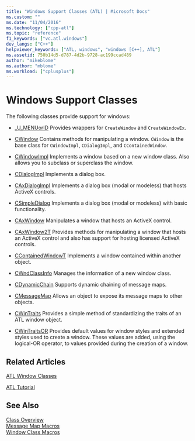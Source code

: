 ```yaml
---
title: "Windows Support Classes (ATL) | Microsoft Docs"
ms.custom: ""
ms.date: "11/04/2016"
ms.technology: ["cpp-atl"]
ms.topic: "reference"
f1_keywords: ["vc.atl.windows"]
dev_langs: ["C++"]
helpviewer_keywords: ["ATL, windows", "windows [C++], ATL"]
ms.assetid: 750b14d5-d787-4d2b-9728-ac199ccad489
author: "mikeblome"
ms.author: "mblome"
ms.workload: ["cplusplus"]
---
```

# Windows Support Classes
The following classes provide support for windows:  
  
-   [_U_MENUorID](../atl/reference/u-menuorid-class.md) Provides wrappers for `CreateWindow` and `CreateWindowEx`.  
  
-   [CWindow](../atl/reference/cwindow-class.md) Contains methods for manipulating a window. `CWindow` is the base class for `CWindowImpl`, `CDialogImpl`, and `CContainedWindow`.  
  
-   [CWindowImpl](../atl/reference/cwindowimpl-class.md) Implements a window based on a new window class. Also allows you to subclass or superclass the window.  
  
-   [CDialogImpl](../atl/reference/cdialogimpl-class.md) Implements a dialog box.  
  
-   [CAxDialogImpl](../atl/reference/caxdialogimpl-class.md) Implements a dialog box (modal or modeless) that hosts ActiveX controls.  
  
-   [CSimpleDialog](../atl/reference/csimpledialog-class.md) Implements a dialog box (modal or modeless) with basic functionality.  
  
-   [CAxWindow](../atl/reference/caxwindow-class.md) Manipulates a window that hosts an ActiveX control.  
  
-   [CAxWindow2T](../atl/reference/caxwindow2t-class.md) Provides methods for manipulating a window that hosts an ActiveX control and also has support for hosting licensed ActiveX controls.  
  
-   [CContainedWindowT](../atl/reference/ccontainedwindowt-class.md) Implements a window contained within another object.  
  
-   [CWndClassInfo](../atl/reference/cwndclassinfo-class.md) Manages the information of a new window class.  
  
-   [CDynamicChain](../atl/reference/cdynamicchain-class.md) Supports dynamic chaining of message maps.  
  
-   [CMessageMap](../atl/reference/cmessagemap-class.md) Allows an object to expose its message maps to other objects.  
  
-   [CWinTraits](../atl/reference/cwintraits-class.md) Provides a simple method of standardizing the traits of an ATL window object.  
  
-   [CWinTraitsOR](../atl/reference/cwintraitsor-class.md) Provides default values for window styles and extended styles used to create a window. These values are added, using the logical-OR operator, to values provided during the creation of a window.  
  
## Related Articles  
 [ATL Window Classes](../atl/atl-window-classes.md)  
  
 [ATL Tutorial](../atl/active-template-library-atl-tutorial.md)  
  
## See Also  
 [Class Overview](../atl/atl-class-overview.md)   
 [Message Map Macros](../atl/reference/message-map-macros-atl.md)   
 [Window Class Macros](../atl/reference/window-class-macros.md)

